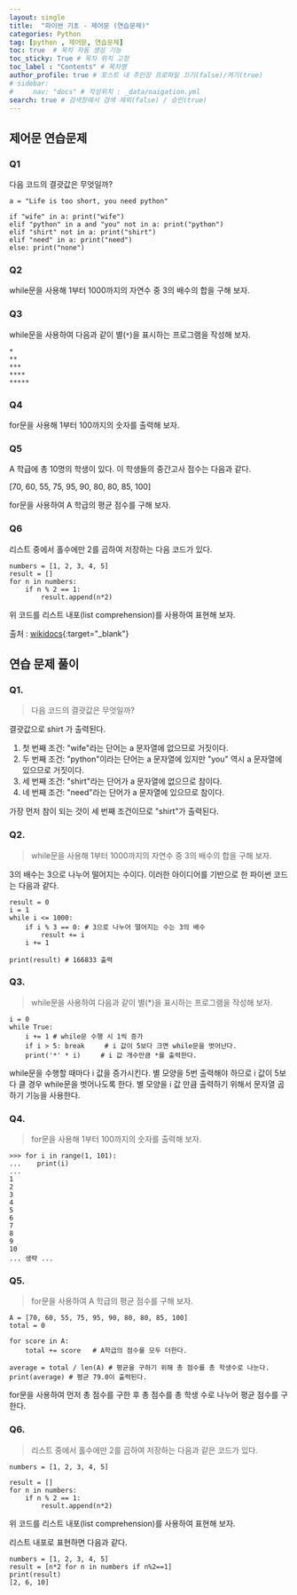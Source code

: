 ```yaml
---
layout: single
title:  "파이썬 기초 - 제어문 (연습문제)"
categories: Python
tag: [python , 제어문, 연습문제]
toc: true  # 목차 자동 생성 기능
toc_sticky: True # 목차 위치 고정 
toc_label : "Contents" # 목차명
author_profile: true # 포스트 내 주인장 프로파일 끄기(false)/켜기(true)
# sidebar:
#     nav: "docs" # 작성위치 : _data/naigation.yml
search: true # 검색창에서 검색 제외(false) / 승인(true)
---
```


## 제어문 연습문제

### Q1

다음 코드의 결괏값은 무엇일까?

```
a = "Life is too short, you need python"

if "wife" in a: print("wife")
elif "python" in a and "you" not in a: print("python")
elif "shirt" not in a: print("shirt")
elif "need" in a: print("need")
else: print("none")
```

### Q2

while문을 사용해 1부터 1000까지의 자연수 중 3의 배수의 합을 구해 보자.

### Q3

while문을 사용하여 다음과 같이 별(`*`)을 표시하는 프로그램을 작성해 보자.

```
*
**
***
****
*****
```

### Q4

for문을 사용해 1부터 100까지의 숫자를 출력해 보자.

### Q5

A 학급에 총 10명의 학생이 있다. 이 학생들의 중간고사 점수는 다음과 같다.

[70, 60, 55, 75, 95, 90, 80, 80, 85, 100]

for문을 사용하여 A 학급의 평균 점수를 구해 보자.

### Q6

리스트 중에서 홀수에만 2를 곱하여 저장하는 다음 코드가 있다.

```
numbers = [1, 2, 3, 4, 5]
result = []
for n in numbers:
    if n % 2 == 1:
        result.append(n*2)
```

위 코드를 리스트 내포(list comprehension)를 사용하여 표현해 보자.

출처 : [wikidocs](https://wikidocs.net/){:target="_blank"}

## 연습 문제 풀이

### **Q1.**

> 다음 코드의 결괏값은 무엇일까?

결괏값으로 shirt 가 출력된다.

1. 첫 번째 조건: "wife"라는 단어는 a 문자열에 없으므로 거짓이다.
2. 두 번째 조건: "python"이라는 단어는 a 문자열에 있지만 "you" 역시 a 문자열에 있으므로 거짓이다.
3. 세 번째 조건: "shirt"라는 단어가 a 문자열에 없으므로 참이다.
4. 네 번째 조건: "need"라는 단어가 a 문자열에 있으므로 참이다.

가장 먼저 참이 되는 것이 세 번째 조건이므로 "shirt"가 출력된다.

### **Q2.**

> while문을 사용해 1부터 1000까지의 자연수 중 3의 배수의 합을 구해 보자.

3의 배수는 3으로 나누어 떨어지는 수이다. 이러한 아이디어를 기반으로 한 파이썬 코드는 다음과 같다.

```
result = 0
i = 1
while i <= 1000:
    if i % 3 == 0: # 3으로 나누어 떨어지는 수는 3의 배수
        result += i
    i += 1

print(result) # 166833 출력
```

### **Q3.**

> while문을 사용하여 다음과 같이 별(*)을 표시하는 프로그램을 작성해 보자.

```
i = 0
while True:
    i += 1 # while문 수행 시 1씩 증가
    if i > 5: break     # i 값이 5보다 크면 while문을 벗어난다.
    print('*' * i)     # i 값 개수만큼 *를 출력한다.
```

while문을 수행할 때마다 i 값을 증가시킨다. 별 모양을 5번 출력해야 하므로 i 값이 5보다 클 경우 while문을 벗어나도록 한다. 별 모양을 i 값 만큼 출력하기 위해서 문자열 곱하기 기능을 사용한다.

### **Q4.**

> for문을 사용해 1부터 100까지의 숫자를 출력해 보자.

```
>>> for i in range(1, 101):
...    print(i)
...
1
2
3
4
5
6
7
8
9
10
... 생략 ...
```

### **Q5.**

> for문을 사용하여 A 학급의 평균 점수를 구해 보자.

```
A = [70, 60, 55, 75, 95, 90, 80, 80, 85, 100]
total = 0

for score in A:
    total += score   # A학급의 점수를 모두 더한다.

average = total / len(A) # 평균을 구하기 위해 총 점수를 총 학생수로 나눈다.
print(average) # 평균 79.0이 출력된다.
```

for문을 사용하여 먼저 총 점수를 구한 후 총 점수를 총 학생 수로 나누어 평균 점수를 구한다.

### **Q6.**

> 리스트 중에서 홀수에만 2를 곱하여 저장하는 다음과 같은 코드가 있다.

```
numbers = [1, 2, 3, 4, 5]

result = []
for n in numbers:
    if n % 2 == 1:
        result.append(n*2)
```

위 코드를 리스트 내포(list comprehension)를 사용하여 표현해 보자.

리스트 내포로 표현하면 다음과 같다.

```
numbers = [1, 2, 3, 4, 5]
result = [n*2 for n in numbers if n%2==1]
print(result)
[2, 6, 10]
```
